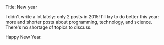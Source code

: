 Title: New year

I didn't write a lot lately: only 2 posts in 2015! I'll try to do better this year: more and shorter posts about programming, technology, and science. There's no shortage of topics to discuss.

Happy New Year.

